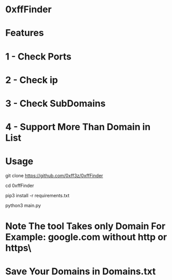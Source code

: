# 0xffFinder
# Features

# 1 - Check Ports
# 2 - Check ip
# 3 - Check SubDomains
# 4 - Support More Than Domain in List

# Usage

git clone https://github.com/0xff3z/0xffFinder


cd 0xffFinder

pip3 install -r requirements.txt


python3 main.py


# Note The tool Takes only Domain For Example: google.com without http or https\
# Save Your Domains in Domains.txt
